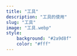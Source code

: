 ```yaml
---
title: "工具"
description: "工具的使用"
slug: "工具"
image: "工具.webp"
style:
    background: "#2a9d8f"
    color: "#fff"
---
```

